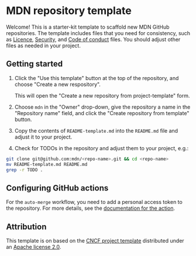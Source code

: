 # MDN repository template

Welcome! This is a starter-kit template to scaffold new MDN GitHub repositories. The template includes files that you need for consistency, such as [Licence](https://github.com/mdn/project-template/blob/main/LICENSE.md), [Security](https://github.com/mdn/project-template/blob/main/SECURITY.md), and [Code of conduct](https://github.com/mdn/project-template/blob/main/CODE_OF_CONDUCT.md) files. You should adjust other files as needed in your project.

## Getting started

1. Click the "Use this template" button at the top of the repository, and choose "Create a new respository".

   This will open the "Create a new repository from project-template" form.

2. Choose `mdn` in the "Owner" drop-down, give the repository a name in the "Repository name" field, and click the "Create repository from template" button.
3. Copy the contents of `README-template.md` into the `README.md` file and adjust it to your project.
4. Check for TODOs in the repository and adjust them to your project, e.g.:

```bash
git clone git@github.com:mdn/<repo-name>.git && cd <repo-name>
mv README-template.md README.md
grep -r TODO .
```

## Configuring GitHub actions

For the `auto-merge` workflow, you need to add a personal access token to the repository.
For more details, see the [documentation for the action](https://github.com/mdn/workflows#auto-merge).

## Attribution

This template is on based on the [CNCF project template](https://github.com/cncf/project-template) distributed under an [Apache license 2.0](https://github.com/cncf/project-template/blob/main/LICENSE).
